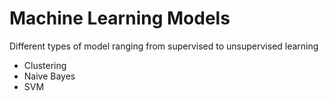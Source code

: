 # Machine Learning Models
Different types of model ranging from supervised to unsupervised learning
- Clustering
- Naive Bayes
- SVM
